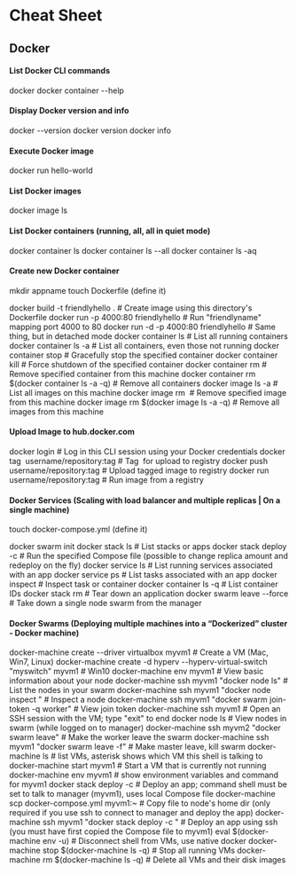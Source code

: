 # Cheat Sheet

## Docker

#### List Docker CLI commands

docker
docker container --help

#### Display Docker version and info

docker --version
docker version
docker info

#### Execute Docker image

docker run hello-world

#### List Docker images

docker image ls

#### List Docker containers (running, all, all in quiet mode)

docker container ls
docker container ls --all
docker container ls -aq

#### Create new Docker container

mkdir appname
touch Dockerfile (define it)

docker build -t friendlyhello .                  # Create image using this directory's Dockerfile
docker run -p 4000:80 friendlyhello              # Run "friendlyname" mapping port 4000 to 80
docker run -d -p 4000:80 friendlyhello           # Same thing, but in detached mode
docker container ls                              # List all running containers
docker container ls -a                           # List all containers, even those not running
docker container stop <hash>                     # Gracefully stop the specified container
docker container kill <hash>                     # Force shutdown of the specified container
docker container rm <hash>                       # Remove specified container from this machine
docker container rm $(docker container ls -a -q) # Remove all containers
docker image ls -a                               # List all images on this machine
docker image rm <image id>                       # Remove specified image from this machine
docker image rm $(docker image ls -a -q)         # Remove all images from this machine

#### Upload Image to hub.docker.com

docker login                                     # Log in this CLI session using your Docker credentials
docker tag <image> username/repository:tag       # Tag <image> for upload to registry
docker push username/repository:tag              # Upload tagged image to registry
docker run username/repository:tag               # Run image from a registry

#### Docker Services (Scaling with load balancer and multiple replicas | On a single machine)

touch docker-compose.yml (define it)

docker swarm init
docker stack ls                                  # List stacks or apps
docker stack deploy -c <composefile> <appname>   # Run the specified Compose file (possible to change replica amount and redeploy on the fly)
docker service ls                                # List running services associated with an app
docker service ps <service>                      # List tasks associated with an app
docker inspect <task or container>               # Inspect task or container
docker container ls -q                           # List container IDs
docker stack rm <appname>                        # Tear down an application
docker swarm leave --force                       # Take down a single node swarm from the manager

#### Docker Swarms (Deploying multiple machines into a “Dockerized” cluster - Docker machine)

docker-machine create --driver virtualbox myvm1                          # Create a VM (Mac, Win7, Linux)
docker-machine create -d hyperv --hyperv-virtual-switch "myswitch" myvm1 # Win10
docker-machine env myvm1                                                 # View basic information about your node
docker-machine ssh myvm1 "docker node ls"                                # List the nodes in your swarm
docker-machine ssh myvm1 "docker node inspect <node ID>"                 # Inspect a node
docker-machine ssh myvm1 "docker swarm join-token -q worker"             # View join token
docker-machine ssh myvm1                                                 # Open an SSH session with the VM; type "exit" to end
docker node ls                                                           # View nodes in swarm (while logged on to manager)
docker-machine ssh myvm2 "docker swarm leave"                            # Make the worker leave the swarm
docker-machine ssh myvm1 "docker swarm leave -f"                         # Make master leave, kill swarm
docker-machine ls                                                        # list VMs, asterisk shows which VM this shell is talking to
docker-machine start myvm1                                               # Start a VM that is currently not running
docker-machine env myvm1                                                 # show environment variables and command for myvm1
docker stack deploy -c <file> <app>                                      # Deploy an app; command shell must be set to talk to manager (myvm1), uses local Compose file
docker-machine scp docker-compose.yml myvm1:~                            # Copy file to node's home dir (only required if you use ssh to connect to manager and deploy the app)
docker-machine ssh myvm1 "docker stack deploy -c <file> <app>"           # Deploy an app using ssh (you must have first copied the Compose file to myvm1)
eval $(docker-machine env -u)                                            # Disconnect shell from VMs, use native docker
docker-machine stop $(docker-machine ls -q)                              # Stop all running VMs
docker-machine rm $(docker-machine ls -q)                                # Delete all VMs and their disk images

